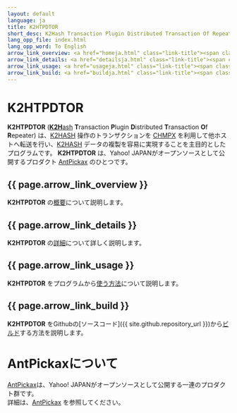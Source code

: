 ```yaml
---
layout: default
language: ja
title: K2HTPDTOR
short_desc: K2Hash Transaction Plugin Distributed Transaction Of Repeater
lang_opp_file: index.html
lang_opp_word: To English
arrow_link_overview: <a href="homeja.html" class="link-title"><span class="arrow-base link-arrow-right"></span>概要</a>
arrow_link_details: <a href="detailsja.html" class="link-title"><span class="arrow-base link-arrow-right"></span>詳細</a>
arrow_link_usage: <a href="usageja.html" class="link-title"><span class="arrow-base link-arrow-right"></span>使い方</a>
arrow_link_build: <a href="buildja.html" class="link-title"><span class="arrow-base link-arrow-right"></span>ビルド</a>
---
```


# **K2HTPDTOR**
**K2HTPDTOR** ([**K2H**ash](https://k2hash.antpick.ax/indexja.html) **T**ransaction **P**lugin **D**istributed **T**ransaction **O**f **R**epeater) は、[K2HASH](https://k2hash.antpick.ax/indexja.html) 操作のトランザクションを [CHMPX](https://chmpx.antpick.ax/indexja.html) を利用して他ホストへ転送を行い、[K2HASH](https://k2hash.antpick.ax/indexja.html) データの複製を容易に実現することを主目的としたプログラムです。
**K2HTPDTOR** は、Yahoo! JAPANがオープンソースとして公開するプロダクト [AntPickax](https://antpick.ax/indexja.html) のひとつです。

## {{ page.arrow_link_overview }}
**K2HTPDTOR** の[概要](homeja.html)について説明します。  

## {{ page.arrow_link_details }}
**K2HTPDTOR** の[詳細](detailsja.html)について詳しく説明します。  

## {{ page.arrow_link_usage }}
**K2HTPDTOR** をプログラムから[使う方法](usageja.html)について説明します。  

## {{ page.arrow_link_build }}
**K2HTPDTOR** をGithubの[ソースコード]({{ site.github.repository_url }})から[ビルド](buildja.html)する方法を説明します。

# **AntPickaxについて**
[AntPickax](https://antpick.ax/indexja.html)は、Yahoo! JAPANがオープンソースとして公開する一連のプロダクト群です。  
詳細は、[AntPickax](https://antpick.ax/indexja.html) を参照してください。
